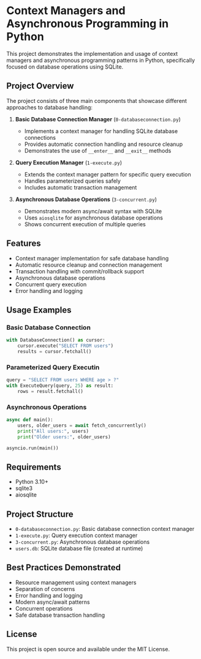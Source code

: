 # Context Managers and Asynchronous Programming in Python

This project demonstrates the implementation and usage of context managers and asynchronous programming patterns in Python, specifically focused on database operations using SQLite.

## Project Overview

The project consists of three main components that showcase different approaches to database handling:

1. **Basic Database Connection Manager** (`0-databaseconnection.py`)
   - Implements a context manager for handling SQLite database connections
   - Provides automatic connection handling and resource cleanup
   - Demonstrates the use of `__enter__` and `__exit__` methods

2. **Query Execution Manager** (`1-execute.py`)
   - Extends the context manager pattern for specific query execution
   - Handles parameterized queries safely
   - Includes automatic transaction management

3. **Asynchronous Database Operations** (`3-concurrent.py`)
   - Demonstrates modern async/await syntax with SQLite
   - Uses `aiosqlite` for asynchronous database operations
   - Shows concurrent execution of multiple queries

## Features

- Context manager implementation for safe database handling
- Automatic resource cleanup and connection management
- Transaction handling with commit/rollback support
- Asynchronous database operations
- Concurrent query execution
- Error handling and logging

## Usage Examples

### Basic Database Connection
```python
with DatabaseConnection() as cursor:
    cursor.execute("SELECT FROM users")
    results = cursor.fetchall()
```
### Parameterized Query Executin
```python
query = "SELECT FROM users WHERE age > ?"
with ExecuteQuery(query, 25) as result:
    rows = result.fetchall()
```


### Asynchronous Operations
```python
async def main():
    users, older_users = await fetch_concurrently()
    print("All users:", users)
    print("Older users:", older_users)

asyncio.run(main())
```

## Requirements

- Python 3.10+
- sqlite3
- aiosqlite

## Project Structure

- `0-databaseconnection.py`: Basic database connection context manager
- `1-execute.py`: Query execution context manager
- `3-concurrent.py`: Asynchronous database operations
- `users.db`: SQLite database file (created at runtime)

## Best Practices Demonstrated

- Resource management using context managers
- Separation of concerns
- Error handling and logging
- Modern async/await patterns
- Concurrent operations
- Safe database transaction handling

## License

This project is open source and available under the MIT License.